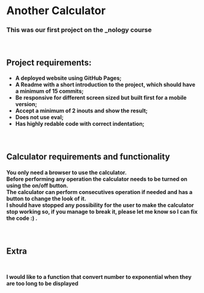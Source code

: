 <h1> Another Calculator </h1>

<h3> This was our first project on the _nology course </h3>
<br>
<h2> Project requirements: </h2>

<h4>
  <ul> 
    <li>A deployed website using GitHub Pages;</li>
    <li>A Readme with a short introduction to the project, which should have a minimum of 15 commits;</li>
    <li>Be responsive for different screen sized but built first for a mobile version;</li>
    <li>Accept a minimum of 2 inouts and show the result;</li>
    <li>Does not use eval;</li>
    <li>Has highly redable code with correct indentation;</li>
  </ul>
 </h4>
 <br>
 <h2> Calculator requirements and functionality </h2>
 <h4>You only need a browser to use the calculator.<br> Before performing any operation the calculator needs to be turned on using the on/off button.
 <br>The calculator can perform consecutives operation if needed and has a button to change the look of it.
 <br> I should have stopped any possibility for the user to make the calculator stop working so, if you manage to break it, please let me know so I can fix the code :) .</h4>
 <br>
 <h2> Extra <h2>
 <h4> <br> I would like to a function that convert number to exponential when they are too long to be displayed</h4>

